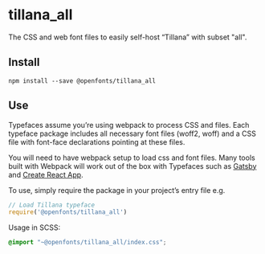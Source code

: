 
# tillana_all

The CSS and web font files to easily self-host “Tillana” with subset "all".

## Install

`npm install --save @openfonts/tillana_all`

## Use

Typefaces assume you’re using webpack to process CSS and files. Each typeface
package includes all necessary font files (woff2, woff) and a CSS file with
font-face declarations pointing at these files.

You will need to have webpack setup to load css and font files. Many tools built
with Webpack will work out of the box with Typefaces such as [Gatsby](https://github.com/gatsbyjs/gatsby)
and [Create React App](https://github.com/facebookincubator/create-react-app).

To use, simply require the package in your project’s entry file e.g.

```javascript
// Load Tillana typeface
require('@openfonts/tillana_all')
```

Usage in SCSS:
```scss
@import "~@openfonts/tillana_all/index.css";
```

